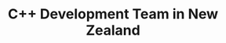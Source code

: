 ---
title: C++ Development Team in New Zealand
permalink: /landings/locations/new-zealand/developer/c--
technology: C++
location: New Zealand
---